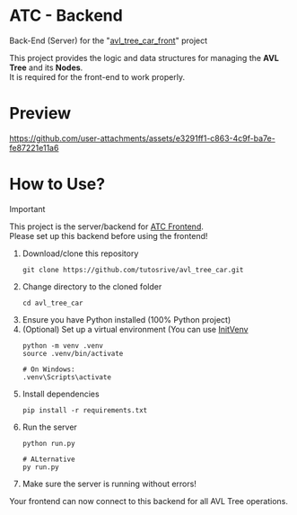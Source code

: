 # ATC - Backend

Back-End (Server) for the "[avl_tree_car_front](https://github.com/tutosrive/avl_tree_car_front)" project


This project provides the logic and data structures for managing the **AVL Tree** and its **Nodes**.  
It is required for the front-end to work properly.

# Preview

https://github.com/user-attachments/assets/e3291ff1-c863-4c9f-ba7e-fe87221e11a6

# How to Use?

> [!IMPORTANT]
> This project is the server/backend for [ATC Frontend](https://github.com/tutosrive/avl_tree_car_front).  
> Please set up this backend before using the frontend!

1. Download/clone this repository
    ```shell
    git clone https://github.com/tutosrive/avl_tree_car.git
    ```
2. Change directory to the cloned folder
    ```shell
    cd avl_tree_car
    ```
3. Ensure you have Python installed (100% Python project)
4. (Optional) Set up a virtual environment (You can use [InitVenv](https://github.com/Dev2Forge/Init-Venv)
    ```shell
    python -m venv .venv
    source .venv/bin/activate

    # On Windows:
    .venv\Scripts\activate
    ```
5. Install dependencies
    ```shell
    pip install -r requirements.txt
    ```
6. Run the server
    ```shell
    python run.py

    # ALternative
    py run.py
    ```
7. Make sure the server is running without errors!

Your frontend can now connect to this backend for all AVL Tree operations.
